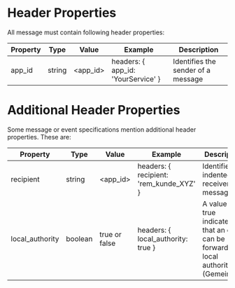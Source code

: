 # Header Properties
All message must contain following header properties:

Property | Type | Value | Example | Description
---|---|---|---|---
app_id | string | \<app_id> | headers: { app_id: 'YourService' }  | Identifies the sender of a message 

# Additional Header Properties
Some message or event specifications mention additional header properties. These are:

Property | Type | Value | Example | Description
---|---|---|---|---
recipient | string | <app_id> | headers: { recipient: 'rem_kunde_XYZ' } | Identifies the indented receiver of a message
local_authority | boolean | true or false | headers: { local_authority: true }  | A value of true indicates that an event can be forwarded to local authorities (Gemeinden)
